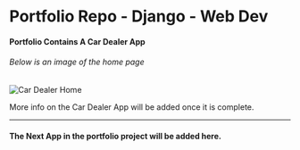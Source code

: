 # Portfolio Repo - Django - Web Dev

#### **Portfolio Contains A Car Dealer App**
###### Below is an image of the home page
![Car Dealer Home](https://github.com/JohnK-Code/Portfolio/blob/main/README%20Images/Car-Dealer-Website-Screenshot.png?raw=true)

More info on the Car Dealer App will be added once it is complete.

---
####  **The Next App in the portfolio project will be added here.**
